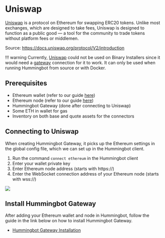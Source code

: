 # Uniswap

[Uniswap](https://uniswap.org/) is a protocol on Ethereum for swapping ERC20 tokens. Unlike most exchanges, which are designed to take fees, Uniswap is designed to function as a public good — a tool for the community to trade tokens without platform fees or middlemen.

Source: https://docs.uniswap.org/protocol/V2/introduction

!!! warning
    Currently, [Uniswap](/exchanges/uniswap/) could not be used on Binary Installers since it would need a [gateway](/protocols/gateway/) connection for it to work. It can only be used when running Hummingbot from source or with Docker.

## Prerequisites

- Ethereum wallet (refer to our guide [here](/protocols/ethereum/#connect-wallet))
- Ethereum node (refer to our guide [here](/protocols/ethereum/#connect-node))
- Hummingbot Gateway (done after connecting to Uniswap)
- Some ETH in wallet for gas
- Inventory on both base and quote assets for the connectors

## Connecting to Uniswap

When creating Hummingbot Gateway, it picks up the Ethereum settings in the global config file, which we can set up in the Hummingbot client.

1. Run the command `connect ethereum` in the Hummingbot client
2. Enter your wallet private key
3. Enter Ethereum node address (starts with https://)
4. Enter the WebSocket connection address of your Ethereum node (starts with wss://)

![](/assets/img/connect-ethereum.gif)

## Install Hummingbot Gateway

After adding your Ethereum wallet and node in Hummingbot, follow the guide in the link below on how to install Hummingbot Gateway.

- [Hummingbot Gateway Installation](/installation/gateway)
